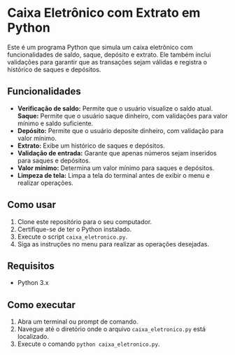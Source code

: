 # Caixa Eletrônico com Extrato em Python

Este é um programa Python que simula um caixa eletrônico com funcionalidades de saldo, saque, depósito e extrato. Ele também inclui validações para garantir que as transações sejam válidas e registra o histórico de saques e depósitos.

## Funcionalidades

* **Verificação de saldo:** Permite que o usuário visualize o saldo atual.
**Saque:** Permite que o usuário saque dinheiro, com validações para valor mínimo e saldo suficiente.
* **Depósito:** Permite que o usuário deposite dinheiro, com validação para valor mínimo.
* **Extrato:** Exibe um histórico de saques e depósitos.
* **Validação de entrada:** Garante que apenas números sejam inseridos para saques e depósitos.
* **Valor mínimo:** Determina um valor mínimo para saques e depósitos.
* **Limpeza de tela:** Limpa a tela do terminal antes de exibir o menu e realizar operações.

## Como usar

1.  Clone este repositório para o seu computador.
2.  Certifique-se de ter o Python instalado.
3.  Execute o script `caixa_eletronico.py`.
4.  Siga as instruções no menu para realizar as operações desejadas.

## Requisitos

* Python 3.x

## Como executar

1.  Abra um terminal ou prompt de comando.
2.  Navegue até o diretório onde o arquivo `caixa_eletronico.py` está localizado.
3.  Execute o comando `python caixa_eletronico.py`.
